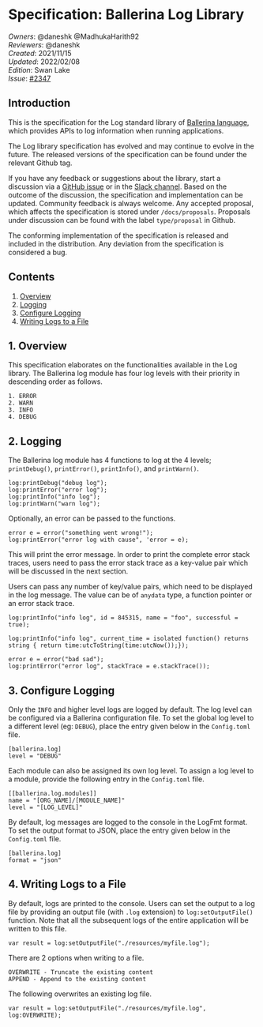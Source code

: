# Specification: Ballerina Log Library

_Owners_: @daneshk @MadhukaHarith92  
_Reviewers_: @daneshk  
_Created_: 2021/11/15  
_Updated_: 2022/02/08  
_Edition_: Swan Lake  
_Issue_: [#2347](https://github.com/ballerina-platform/ballerina-standard-library/issues/2347)

## Introduction
This is the specification for the Log standard library of [Ballerina language](https://ballerina.io/), which provides APIs to log information when running applications.

The Log library specification has evolved and may continue to evolve in the future. The released versions of the specification can be found under the relevant Github tag.

If you have any feedback or suggestions about the library, start a discussion via a [GitHub issue](https://github.com/ballerina-platform/ballerina-standard-library/issues) or in the [Slack channel](https://ballerina.io/community/). Based on the outcome of the discussion, the specification and implementation can be updated. Community feedback is always welcome. Any accepted proposal, which affects the specification is stored under `/docs/proposals`. Proposals under discussion can be found with the label `type/proposal` in Github.

The conforming implementation of the specification is released and included in the distribution. Any deviation from the specification is considered a bug.

## Contents

1. [Overview](#1-overview)
2. [Logging](#2-logging)
3. [Configure Logging](#3-configure-logging)
4. [Writing Logs to a File](#4-writing-logs-to-a-file)

## 1. Overview
This specification elaborates on the functionalities available in the Log library. The Ballerina log module has four log levels with their priority in descending order as follows.
```
1. ERROR
2. WARN
3. INFO
4. DEBUG
```

## 2. Logging
The Ballerina log module has 4 functions to log at the 4 levels; `printDebug()`, `printError()`, `printInfo()`, and `printWarn()`.
```ballerina
log:printDebug("debug log");
log:printError("error log");
log:printInfo("info log");
log:printWarn("warn log");
```

Optionally, an error can be passed to the functions.
```ballerina
error e = error("something went wrong!");
log:printError("error log with cause", 'error = e);
```

This will print the error message. In order to print the complete error stack traces, users need to pass the error stack trace as a key-value pair which will be discussed in the next section.

Users can pass any number of key/value pairs, which need to be displayed in the log message. The value can be of `anydata` type, a function pointer or an error stack trace.
```ballerina
log:printInfo("info log", id = 845315, name = "foo", successful = true);
```

```ballerina
log:printInfo("info log", current_time = isolated function() returns string { return time:utcToString(time:utcNow());});
```

```ballerina
error e = error("bad sad");
log:printError("error log", stackTrace = e.stackTrace());
```

## 3. Configure Logging
Only the `INFO` and higher level logs are logged by default. The log level can be configured via a Ballerina configuration file.
To set the global log level to a different level (eg: `DEBUG`), place the entry given below in the `Config.toml` file.
```
[ballerina.log]
level = "DEBUG"
```

Each module can also be assigned its own log level. To assign a log level to a module, provide the following entry in the `Config.toml` file.
```
[[ballerina.log.modules]]
name = "[ORG_NAME]/[MODULE_NAME]"
level = "[LOG_LEVEL]"
```

By default, log messages are logged to the console in the LogFmt format. To set the output format to JSON, place the entry given below in the `Config.toml` file.
```
[ballerina.log]
format = "json"
```

## 4. Writing Logs to a File
By default, logs are printed to the console. Users can set the output to a log file by providing an output file (with `.log` extension) to `log:setOutputFile()` function.
Note that all the subsequent logs of the entire application will be written to this file.
```ballerina
var result = log:setOutputFile("./resources/myfile.log");
```

There are 2 options when writing to a file.
```
OVERWRITE - Truncate the existing content
APPEND - Append to the existing content
```

The following overwrites an existing log file.
```ballerina
var result = log:setOutputFile("./resources/myfile.log", log:OVERWRITE);
```

